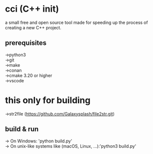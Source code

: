 # cci (C++ init)
a small free and open source tool made for speeding up the process of creating a new C++ project.

## prerequisites
->python3<br>
->git<br>
->make<br>
->conan<br>
->cmake 3.20 or higher<br>
->vscode<br>
# this only for building
->str2file (https://github.com/Galaxysplash/file2str.git)<br>

## build & run
-> On Windows: 'python build.py'<br>
-> On unix-like systems like (macOS, Linux, ...):'python3 build.py'<br>
